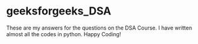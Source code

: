 # geeksforgeeks_DSA

These are my answers for the questions on the DSA Course. I have written almost all the codes in python. Happy Coding!
